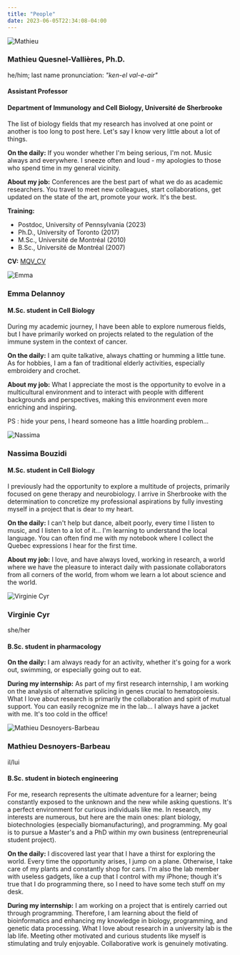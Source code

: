 ```yaml
---
title: "People"
date: 2023-06-05T22:34:08-04:00
---
```


![Mathieu](/img/mathieu_small.jpg "Mathieu confidently staring down the
next challenge")

### Mathieu Quesnel-Vallières, Ph.D.
he/him; last name pronunciation: *"ken-el val-e-air"*
#### Assistant Professor
#### Department of Immunology and Cell Biology, Université de Sherbrooke
The list of biology fields that my research has involved at one point
or another is too long to post here. Let's say I know very little about
a lot of things.

**On the daily:**
If you wonder whether I'm being serious, I'm not. Music always and
everywhere. I sneeze often and loud - my apologies to those who spend
time in my general vicinity.

**About my job:**
Conferences are the best part of what we do as academic
researchers. You travel to meet new colleagues, start collaborations,
get updated on the state of the art, promote your work. It's the best.

**Training:**
- Postdoc, University of Pennsylvania (2023)
- Ph.D., University of Toronto (2017)
- M.Sc., Université de Montréal (2010)
- B.Sc., Université de Montréal (2007)

**CV:**
[MQV_CV](https://github.com/mqvallieres/mqvlab_website/raw/master/static/MQVallieres_CV.pdf)



![Emma](/img/emma_small.jpg "Emma in the lab")

### Emma Delannoy
#### M.Sc. student in Cell Biology
During my academic journey, I have been able to explore numerous fields,
but I have primarily worked on projects related to the regulation
of the immune system in the context of cancer.

**On the daily:**
I am quite talkative, always chatting or humming a little tune.
As for hobbies, I am a fan of traditional elderly activities,
especially embroidery and crochet.

**About my job:**
What I appreciate the most is the opportunity to evolve in a multicultural
environment and to interact with people with different backgrounds and
perspectives, making this environment even more enriching and inspiring.

PS : hide your pens, I heard someone has a little hoarding problem...


![Nassima](/img/nassima_small.jpg "Nassima in the lab")

### Nassima Bouzidi
#### M.Sc. student in Cell Biology
I previously had the opportunity to explore a multitude of projects,
primarily focused on gene therapy and neurobiology. I arrive in Sherbrooke
with the determination to concretize my professional aspirations by fully
investing myself in a project that is dear to my heart.

**On the daily:**
I can't help but dance, albeit poorly, every time I listen to music, and I listen
to a lot of it... I'm learning to understand the local language. You can often find
me with my notebook where I collect the Quebec expressions I hear for the first time.

**About my job:**
I love, and have always loved, working in research, a world where we have the
pleasure to interact daily with passionate collaborators from all corners of the world,
from whom we learn a lot about science and the world.


![Virginie Cyr](/img/virginie_small.jpg "Virginie in the lab")

### Virginie Cyr
she/her
#### B.Sc. student in pharmacology

**On the daily:**
I am always ready for an activity, whether it's going for a work out,
swimming, or especially going out to eat.

**During my internship:**
As part of my first research internship, I am working on the analysis of alternative
splicing in genes crucial to hematopoiesis. What I love about research is primarily
the collaboration and spirit of mutual support. You can easily recognize me in the
lab... I always have a jacket with me. It's too cold in the office!

![Mathieu Desnoyers-Barbeau](/img/mathieuDB_small.jpg "Mathieu in the lab")

### Mathieu Desnoyers-Barbeau
il/lui
#### B.Sc. student in biotech engineering
For me, research represents the ultimate adventure for a learner; being constantly
exposed to the unknown and the new while asking questions. It's a perfect environment
for curious individuals like me. In research, my interests are numerous, but here are
the main ones: plant biology, biotechnologies (especially biomanufacturing), and programming.
My goal is to pursue a Master's and a PhD within my own business (entrepreneurial student project).

**On the daily:**
I discovered last year that I have a thirst for exploring the world. Every time the
opportunity arises, I jump on a plane. Otherwise, I take care of my plants and constantly
shop for cars. I'm also the lab member with useless gadgets, like a cup that I control
with my iPhone; though it's true that I do programming there, so I need to have some tech
stuff on my desk.

**During my internship:**
I am working on a project that is entirely carried out through programming. Therefore,
I am learning about the field of bioinformatics and enhancing my knowledge in biology,
programming, and genetic data processing. What I love about research in a university lab
is the lab life. Meeting other motivated and curious students like myself is stimulating
and truly enjoyable. Collaborative work is genuinely motivating.

